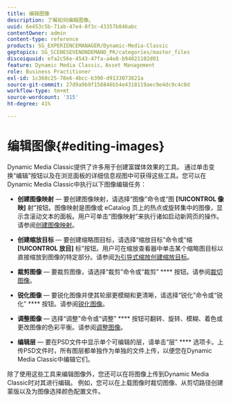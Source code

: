 ```yaml
---
title: 编辑图像
description: 了解如何编辑图像。
uuid: 6e453c5b-71ab-47e4-8f3c-43357b846abc
contentOwner: admin
content-type: reference
products: SG_EXPERIENCEMANAGER/Dynamic-Media-Classic
geptopics: SG_SCENESEVENONDEMAND_PK/categories/master_files
discoiquuid: efa2c56e-4543-47fa-a4e8-b94021102d01
feature: Dynamic Media Classic，Asset Management
role: Business Practitioner
exl-id: 1c368c25-78e6-4bcc-b390-d9133073821a
source-git-commit: 27d9a9b9f158846b54e4318119aec9e4dc9c4c0d
workflow-type: tm+mt
source-wordcount: '315'
ht-degree: 41%

---
```


# 编辑图像{#editing-images}

Dynamic Media Classic提供了许多用于创建富媒体效果的工具。 通过单击变换“编辑”按钮以及在浏览面板的详细信息视图中可获得这些工具。您可以在Dynamic Media Classic中执行以下图像编辑任务：

* **创建图像映射**  — 要创建图像映射，请选择“图像”命令或“图 **[!UICONTROL 像映]** 射”按钮。图像映射是图像或 eCatalog 页上的热点或旋转集中的图像，显示含滚动文本的面板。用户可单击“图像映射”来执行诸如启动新网页的操作。请参阅[创建图像映射](/help/creating-image-maps.md)。

* **创建缩放目标**  — 要创建缩略图目标，请选择“缩放目标”命令或“缩 **[!UICONTROL 放目]** 标”按钮。用户可在缩放查看器中单击某个缩略图目标以直接缩放到图像的特定部分。请参阅[为引导式缩放创建缩放目标](/help/creating-zoom-targets-guided-zoom.md)。

* **裁剪图像**  — 要裁剪图像，请选择“裁剪”命令或“裁剪” **** 按钮。请参阅[裁切图像](/help/cropping-image.md)。

* **锐化图像**  — 要锐化图像并使其轮廓更模糊和更清晰，请选择“锐化”命令或“锐化” **** 按钮。请参阅[锐化图像](/help/sharpening-image.md)。

* **调整图像**  — 选择“调整”命令或“调整” **** 按钮可翻转、旋转、模糊、着色或更改图像的色彩平衡。请参阅[调整图像](/help/adjusting-image.md)。

* **编辑层**  — 要在PSD文件中显示单个可编辑的层，请单击“层” **** 选项卡。上传PSD文件时，所有图层都单独作为单独的文件上传，以便您在Dynamic Media Classic中编辑它们。

除了使用这些工具来编辑图像外，您还可以在将图像上传到Dynamic Media Classic时对其进行编辑。 例如，您可以在上载图像时裁切图像、从剪切路径创建蒙版以及为图像选择颜色配置文件。
